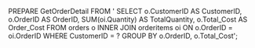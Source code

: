 PREPARE GetOrderDetail FROM '
SELECT o.CustomerID AS CustomerID,
o.OrderID AS OrderID, 
SUM(oi.Quantity) AS TotalQuantity, 
o.Total_Cost AS Order_Cost
FROM orders o
INNER JOIN orderitems oi ON o.OrderID = oi.OrderID
WHERE CustomerID = ?
GROUP BY o.OrderID, o.Total_Cost';